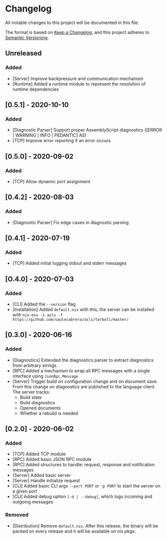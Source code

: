 # Changelog
All notable changes to this project will be documented in this file.

The format is based on [Keep a Changelog](https://keepachangelog.com/en/1.0.0/),
and this project adheres to [Semantic Versioning](https://semver.org/spec/v2.0.0.html).

## Unreleased

### Added
- [Server] Improve backpressure and communication mechanism
- [Runtime] Added a runtime module to represent the resolution of runtime dependencies

## [0.5.1] - 2020-10-10

### Added
- [Diagnostic Parser] Support proper AssemblyScript diagnostics ([ERROR | WARNING | INFO | PEDANTIC] AS)
- [TCP] Improve error reporting if an error occurs

## [0.5.0] - 2020-09-02

### Added
- [TCP] Allow dynamic port assignment

## [0.4.2] - 2020-08-03

### Added
- [Diagnostic Parser] Fix edge cases in diagnostic parsing

## [0.4.1] - 2020-07-19

### Added
- [TCP] Added initial logging stdout and stderr messages

## [O.4.0] - 2020-07-03

### Added
- [CLI] Added the `--version` flag
- [Installation] Added `default.nix` with this, the server can be installed with
  `nix-env -i asls -f https://github.com/saulecabrera/asls/tarball/master/`

## [0.3.0] - 2020-06-16

### Added
- [Diagnostics] Extended the diagnostics parser to extract diagnostics from arbitrary strings.
- [RPC] Added a mechanism to wrap all RPC messages with a single interface using `JsonRpc.Message`
- [Server] Trigger build on configuration change and on document save. From this change on
  diagnostics are published to the language client.
  The server tracks:
  - Build state
  - Build diagnostics
  - Opened documents
  - Whether a rebuild is needed

## [0.2.0] - 2020-06-02

### Added
- [TCP] Added TCP module
- [RPC] Added basic JSON RPC module
- [RPC] Added structures to handle: request, response and notification messages
- [Server] Added basic server 
- [Server] Handle initialize request
- [CLI] Added basic CLI args `--port PORT` or `-p PORT` to start the server on a given port
- [CLI] Added debug option `[-d | --debug]`, which logs incoming  and outgoing messages

### Removed
- [Distribution] Remove `default.nix`. After this release, the binary  will be packed on every release
  and it will be available on nix pkgs.


